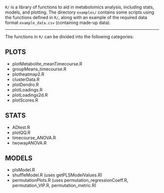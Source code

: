 `R/` is a library of functions to aid in metabolomics analysis, including stats, models, and plotting.  The directory `examples/` contains some scripts using the functions defined in `R/`, along with an example of the required data format `example_data.csv` (containing made-up data).

***
The functions in `R/` can be divided into the following categories:

## PLOTS
- plotMetabolite_meanTimecourse.R
- groupMeans_timecourse.R
- plotheatmap2.R
- clusterData.R
- plotDendro.R
- plotLoadings.R
- plotLoadings2d.R
- plotScores.R


## STATS
- ADtest.R
- plotQQ.R
- timecourse_ANOVA.R
- twowayANOVA.R

## MODELS
- plsModel.R
- shuffleModel.R (uses getPLSModelValues.R)
- permutationPlots.R (uses permutation_regressionCoeff.R, permutation_VIP.R, permutation_metric.R)
